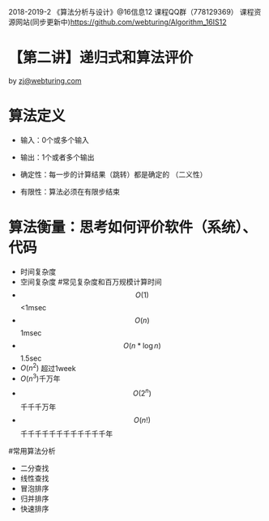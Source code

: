 2018-2019-2 《算法分析与设计》@16信息12 课程QQ群（778129369）
课程资源网站(同步更新中)https://github.com/webturing/Algorithm_16IS12

# 【第二讲】递归式和算法评价

by  zj@webturing.com

# 算法定义

- 输入：0个或多个输入

- 输出：1个或者多个输出

- 确定性：每一步的计算结果（跳转）都是确定的 （二义性）

- 有限性：算法必须在有限步结束

# 算法衡量：思考如何评价软件（系统）、代码
- 时间复杂度
- 空间复杂度
#常见复杂度和百万规模计算时间
- $$O(1)​$$ 	<1msec
- $$O(n)$$       1msec
- $$O(n*\log{n})$$   1.5sec
- $O(n^2)$          超过1week
- $O(n^3)​$          千万年     
- $$O(2^n)​$$           千千千万年     
- $$O(n!)$$         千千千千千千千千千千千千年

#常用算法分析

- 二分查找
- 线性查找
- 冒泡排序
- 归并排序
- 快速排序